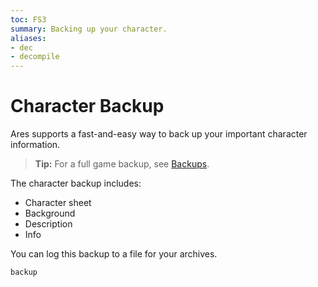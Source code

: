```yaml
---
toc: FS3
summary: Backing up your character.
aliases:
- dec
- decompile
---
```

# Character Backup

Ares supports a fast-and-easy way to back up your important character information.  

> **Tip:** For a full game backup, see [Backups](/help/backups).

The character backup includes:

* Character sheet
* Background
* Description
* Info

You can log this backup to a file for your archives.

`backup`
